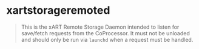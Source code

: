 # xartstorageremoted

> This is the xART Remote Storage Daemon intended to listen for save/fetch requests from the CoProcessor.
> It must not be unloaded and should only be run via `launchd` when a request must be handled.
